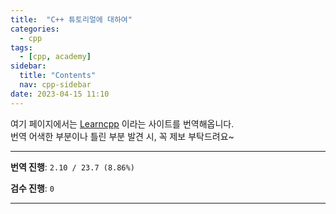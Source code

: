 ```yaml
---
title:  "C++ 튜토리얼에 대하여" 
categories:
  - cpp
tags:
  - [cpp, academy]
sidebar:
  title: "Contents"
  nav: cpp-sidebar
date: 2023-04-15 11:10
---
```


여기 페이지에서는 [Learncpp](https://www.learncpp.com) 이라는 사이트를 번역해옵니다.  
번역 어색한 부분이나 틀린 부분 발견 시, 꼭 제보 부탁드려요~

---

**번역 진행**: `2.10 / 23.7 (8.86%)`

**검수 진행**: `0`

---
